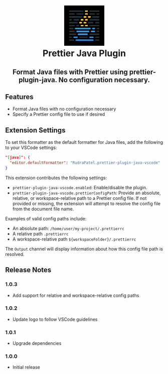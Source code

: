 <h1 align="center">
  <br />
  <img
    src="https://raw.githubusercontent.com/RudraPatel2003/prettier-plugin-java-vscode/refs/heads/main/icon.png"
    alt="Prettier Java Plugin Logo"
  />
  <br />
  Prettier Java Plugin
  <br />
</h1>

<h2 align="center">
  Format Java files with Prettier using prettier-plugin-java. No configuration
  necessary.
</h2>

## Features

- Format Java files with no configuration necessary
- Specify a Prettier config file to use if desired

## Extension Settings

To set this formatter as the default formatter for Java files, add the following to your VSCode settings:

```json
"[java]": {
  "editor.defaultFormatter": "RudraPatel.prettier-plugin-java-vscode"
}
```

This extension contributes the following settings:

- `prettier-plugin-java-vscode.enabled`: Enable/disable the plugin.
- `prettier-plugin-java-vscode.prettierConfigPath`: Provide an absolute, relative, or workspace-relative path to a Prettier config file. If not provided or missing, the extension will attempt to resolve the config file from the document file name.

Examples of valid config paths include:

- An absolute path: `/home/user/my-project/.prettierrc`
- A relative path `.prettierrc`
- A workspace-relative path `${workspaceFolder}/.prettierrc`

The `Output` channel will display information about how this config file path is resolved.

## Release Notes

### 1.0.3

- Add support for relative and workspace-relative config paths

### 1.0.2

- Update logo to follow VSCode guidelines

### 1.0.1

- Upgrade dependencies

### 1.0.0

- Initial release
